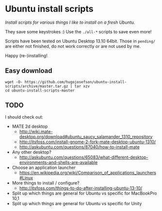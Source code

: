 # Ubuntu install scripts

_Install scripts for various things I like to install on a fresh Ubuntu._

They save some keystrokes :) Use the `./all-*` scripts to save even more!

Scripts have been tested on Ubuntu Desktop 13.10 64bit. Those in `pending/` are either not finished, do not work correctly or are not used by me.

Happy (re-)installing!

## Easy download

	wget -O- https://github.com/hugojosefson/ubuntu-install-scripts/archive/master.tar.gz | tar xzv
	cd ubuntu-install-scripts-master

## TODO

I should check out:
  * MATE 2d desktop
    * http://wiki.mate-desktop.org/download#ubuntu_saucy_salamander_1310_repository
    * http://itsfoss.com/install-gnome-2-fork-mate-desktop-ubuntu-1310/
    * http://askubuntu.com/questions/87040/how-to-install-mate
  * Any other desktop?
    * http://askubuntu.com/questions/65083/what-different-desktop-environments-and-shells-are-available
  * Choose an application launcher
    * https://en.wikipedia.org/wiki/Comparison_of_applications_launchers#Linux
  * More things to install / configure?
    * http://itsfoss.com/things-to-do-after-installing-ubuntu-13-10/
  * Split up which things are general for Ubuntu vs specific for MacBookPro 10,1
  * Split up which things are general for Ubuntu vs specific for Unity
